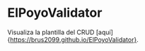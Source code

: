 # ElPoyoValidator

Visualiza la plantilla del CRUD [aquí]{https://brus2099.github.io/ElPoyoValidator}.
